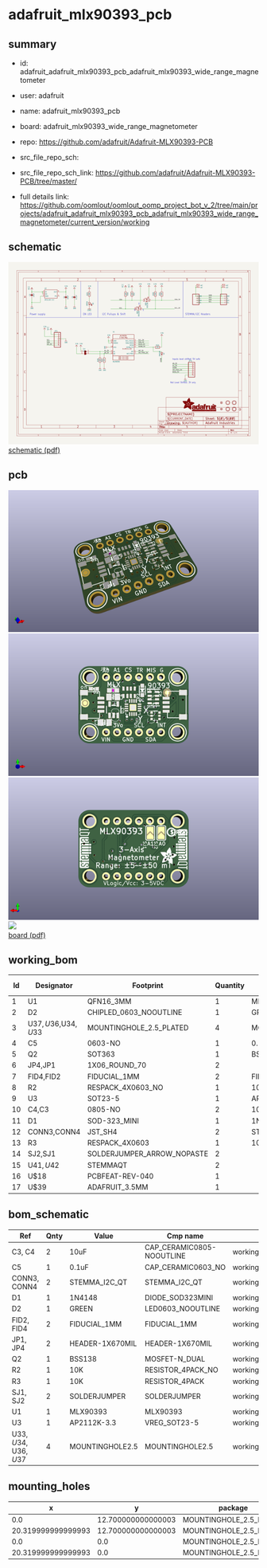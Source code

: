 # adafruit_mlx90393_pcb
 
## summary 
* id: adafruit_adafruit_mlx90393_pcb_adafruit_mlx90393_wide_range_magnetometer
* user: adafruit
* name: adafruit_mlx90393_pcb
* board: adafruit_mlx90393_wide_range_magnetometer
* repo: https://github.com/adafruit/Adafruit-MLX90393-PCB



* src_file_repo_sch: 
* src_file_repo_sch_link: https://github.com/adafruit/Adafruit-MLX90393-PCB/tree/master/
* full details link: https://github.com/oomlout/oomlout_oomp_project_bot_v_2/tree/main/projects/adafruit_adafruit_mlx90393_pcb_adafruit_mlx90393_wide_range_magnetometer/current_version/working  

## schematic  
![](working_schematic_600.png)  
[schematic (pdf)](working_schematic.pdf)  

## pcb  
![](working_3d_600.png) 
![](working_3d_front_600.png)  
![](working_3d_back_600.png)  
![](working_600.png)  
[board (pdf)](working.pdf)  

## working_bom
| Id | Designator | Footprint | Quantity | Designation | Supplier and ref |  | None | 
| --- | --- | --- | --- | --- | --- | --- | --- | 
| 1 | U1 | QFN16_3MM | 1 | MLX90393 |  |  | [''] | 
| 2 | D2 | CHIPLED_0603_NOOUTLINE | 1 | GREEN |  |  | [''] | 
| 3 | U$37,U$36,U$34,U$33 | MOUNTINGHOLE_2.5_PLATED | 4 | MOUNTINGHOLE2.5 |  |  | [''] | 
| 4 | C5 | 0603-NO | 1 | 0.1uF |  |  | [''] | 
| 5 | Q2 | SOT363 | 1 | BSS138 |  |  | [''] | 
| 6 | JP4,JP1 | 1X06_ROUND_70 | 2 |  |  |  | [''] | 
| 7 | FID4,FID2 | FIDUCIAL_1MM | 2 | FIDUCIAL_1MM |  |  | [''] | 
| 8 | R2 | RESPACK_4X0603_NO | 1 | 10K |  |  | [''] | 
| 9 | U3 | SOT23-5 | 1 | AP2112K-3.3 |  |  | [''] | 
| 10 | C4,C3 | 0805-NO | 2 | 10uF |  |  | [''] | 
| 11 | D1 | SOD-323_MINI | 1 | 1N4148 |  |  | [''] | 
| 12 | CONN3,CONN4 | JST_SH4 | 2 | STEMMA_I2C_QT |  |  | [''] | 
| 13 | R3 | RESPACK_4X0603 | 1 | 10K |  |  | [''] | 
| 14 | SJ2,SJ1 | SOLDERJUMPER_ARROW_NOPASTE | 2 |  |  |  | [''] | 
| 15 | U$41,U$42 | STEMMAQT | 2 |  |  |  | [''] | 
| 16 | U$18 | PCBFEAT-REV-040 | 1 |  |  |  | [''] | 
| 17 | U$39 | ADAFRUIT_3.5MM | 1 |  |  |  | [''] | 


## bom_schematic
| Ref | Qnty | Value | Cmp name | Footprint | Description | Vendor | DNP | 
| --- | --- | --- | --- | --- | --- | --- | --- | 
| C3, C4 | 2 | 10uF | CAP_CERAMIC0805-NOOUTLINE | working:0805-NO |  |  |  | 
| C5 | 1 | 0.1uF | CAP_CERAMIC0603_NO | working:0603-NO |  |  |  | 
| CONN3, CONN4 | 2 | STEMMA_I2C_QT | STEMMA_I2C_QT | working:JST_SH4 |  |  |  | 
| D1 | 1 | 1N4148 | DIODE_SOD323MINI | working:SOD-323_MINI |  |  |  | 
| D2 | 1 | GREEN | LED0603_NOOUTLINE | working:CHIPLED_0603_NOOUTLINE |  |  |  | 
| FID2, FID4 | 2 | FIDUCIAL_1MM | FIDUCIAL_1MM | working:FIDUCIAL_1MM |  |  |  | 
| JP1, JP4 | 2 | HEADER-1X670MIL | HEADER-1X670MIL | working:1X06_ROUND_70 |  |  |  | 
| Q2 | 1 | BSS138 | MOSFET-N_DUAL | working:SOT363 |  |  |  | 
| R2 | 1 | 10K | RESISTOR_4PACK_NO | working:RESPACK_4X0603_NO |  |  |  | 
| R3 | 1 | 10K | RESISTOR_4PACK | working:RESPACK_4X0603 |  |  |  | 
| SJ1, SJ2 | 2 | SOLDERJUMPER | SOLDERJUMPER | working:SOLDERJUMPER_ARROW_NOPASTE |  |  |  | 
| U1 | 1 | MLX90393 | MLX90393 | working:QFN16_3MM |  |  |  | 
| U3 | 1 | AP2112K-3.3 | VREG_SOT23-5 | working:SOT23-5 |  |  |  | 
| U$33, U$34, U$36, U$37 | 4 | MOUNTINGHOLE2.5 | MOUNTINGHOLE2.5 | working:MOUNTINGHOLE_2.5_PLATED |  |  |  | 


## mounting_holes
| x | y | package | value | ref | size | 
| --- | --- | --- | --- | --- | --- | 
| 0.0 | 12.700000000000003 | MOUNTINGHOLE_2.5_PLATED | MOUNTINGHOLE2.5 | U$33 | m3 | 
| 20.319999999999993 | 12.700000000000003 | MOUNTINGHOLE_2.5_PLATED | MOUNTINGHOLE2.5 | U$34 | m3 | 
| 0.0 | 0.0 | MOUNTINGHOLE_2.5_PLATED | MOUNTINGHOLE2.5 | U$36 | m3 | 
| 20.319999999999993 | 0.0 | MOUNTINGHOLE_2.5_PLATED | MOUNTINGHOLE2.5 | U$37 | m3 | 


